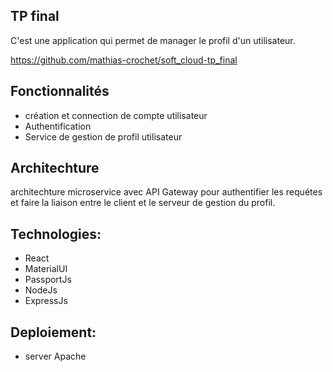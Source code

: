## TP final

C'est une application qui permet de manager le profil d'un utilisateur.

https://github.com/mathias-crochet/soft_cloud-tp_final

## Fonctionnalités

- création et connection de compte utilisateur
- Authentification
- Service de gestion de profil utilisateur

## Architechture

architechture microservice avec API Gateway pour authentifier les requétes et faire la liaison entre le client et le serveur de gestion du profil.

## Technologies:

- React
- MaterialUI
- PassportJs
- NodeJs
- ExpressJs

 ## Deploiement:
 - server Apache
